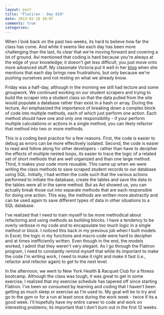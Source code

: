 ```yaml
---
layout: post
title: "Flatiron - Day 010"
date: 2013-02-18 18:07
comments: true
categories: 
---
```


When I look back on the past two weeks, its hard to believe how far the class has come. And while it seems like each day has been more challenging than the last, its clear that we're moving forward and covering a lot of ground. Avi mentioned that coding is hard because you're always at the edge of your knowledge; it doesn't get less difficult, you just move onto more advanced stuff. My classmate Victoria put it well in her <a href="http://vicfriedman.github.com" target="_blank">blog</a> when she mentions that each day brings new frustrations, but only because we're pushing ourselves and not resting on what we already know. 

<!--more-->

Friday was a half-day, although in the morning we still had lecture and some groupwork. We continued working on our student scrapers and trying to build the scraper into a student class so that the data pulled from the site would populate a database rather than exist in a hash or array. During the lecture, Avi emphasized the importance of breaking down a complex block of code into multiple methods, each of which just perform one action. Each method should have one and only one responsibility - if your perform multiple calculations or actions in a single method, you can likely refactor that method into two or more methods. 

This is a coding best practice for a few reasons. First, the code is easier to debug as errors can be more effectively isolated. Second, the code is easier to read and follow along for other developers - rather than have to decipher the effects of multiple nested loops, its easier to trace the logic of a related set of short methods that are well organized and than one large method. Third, it makes your code more reusable. This came up when we were writing the class methods to save scraped student records to our database using SQL. Initially, I had written the code such that the various actions performed to initiate the database, create the tables and save the data to the tables were all in the same method. But as Avi showed us, you can actually break those out into separate methods that are each responsible for doing one action. This way, the methods are written more abstractly and can be used again to save different types of data in other situations to a SQL database.

I've realized that I need to train myself to be more methodical about refactoring and using methods as building blocks. I have a tendency to be overly verbose in my code and to encapsulate too much logic in a single method or block. I noticed this back in my previous job when I built models in Excel; the logic in my functions and macro code were hard to decipher and at times inefficiently written. Even though in the end, the models worked, I admit that they weren't very elegant. As I go through the Flatiron program, I need to constantly remind myself that while its important to make the code I'm writing work, I need to make it right and make it fast (i.e., refactor and refactor again) to get to the next level.

In the afternoon, we went to New York Health & Racquet Club for a fitness bootcamp. Although the class was tough, it was great to get in some exercise; I realized that my exercise schedule has tapered off since starting Flatiron. I've been so consumed by learning and coding that I haven't been getting as much sleep or exercise as I'm used to. My goal will be to try and go to the gym or for a run at least once during the work week - twice if its a good week. I'll hopefully have my entire career to code and work on interesting problems; its important that I don't burn out in the first 12 weeks.